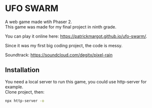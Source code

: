 # UFO SWARM
A web game made wtih Phaser 2.  
This game was made for my final project in ninth grade.

You can play it online here: https://patrickmargot.github.io/ufo-swarm/.  

Since it was my first big coding project, the code is messy.

Soundtrack: https://soundcloud.com/degitx/pixel-rain

## Installation

You need a local server to run this game, you could use http-server for example.  
Clone project, then:  
```bash
npx http-server -o
```
